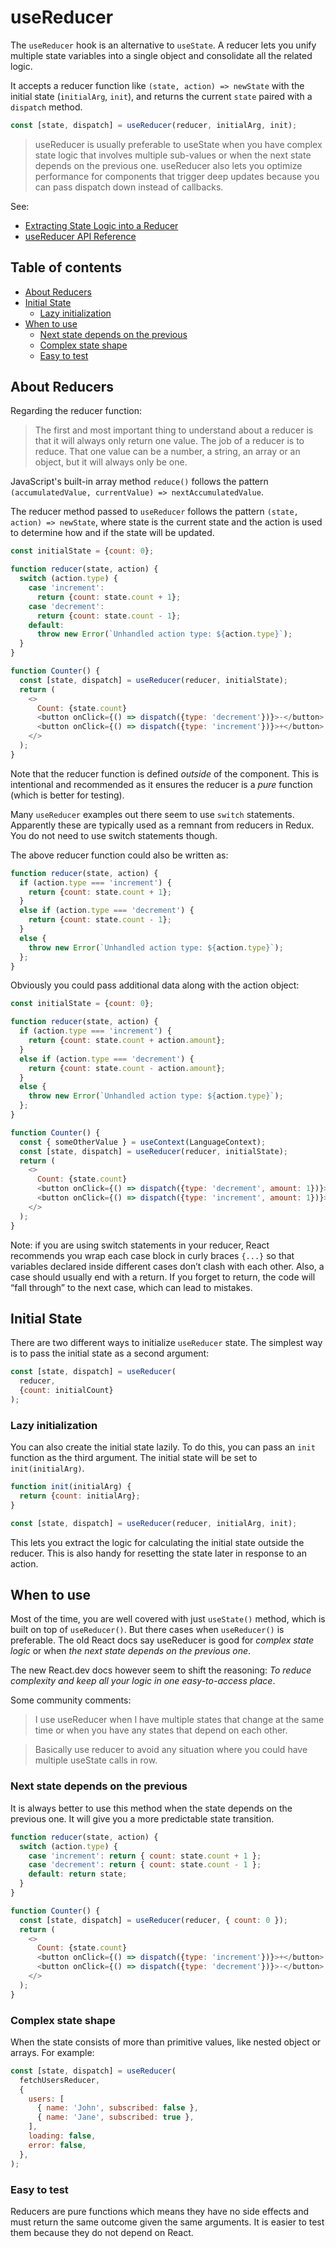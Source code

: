 # useReducer

The `useReducer` hook is an alternative to `useState`. A reducer lets you unify multiple state variables into a single object and consolidate all the related logic.

It accepts a reducer function like `(state, action) => newState` with the initial state (`initialArg`, `init`), and returns the current `state` paired with a `dispatch` method.

```javascript
const [state, dispatch] = useReducer(reducer, initialArg, init);
```

> useReducer is usually preferable to useState when you have complex state logic that involves multiple sub-values or when the next state depends on the previous one. useReducer also lets you optimize performance for components that trigger deep updates because you can pass dispatch down instead of callbacks.

See: 

- [Extracting State Logic into a Reducer](https://react.dev/learn/extracting-state-logic-into-a-reducer)
- [useReducer API Reference](https://react.dev/reference/react/useReducer)


## Table of contents

<!-- toc -->

- [About Reducers](#about-reducers)
- [Initial State](#initial-state)
  * [Lazy initialization](#lazy-initialization)
- [When to use](#when-to-use)
  * [Next state depends on the previous](#next-state-depends-on-the-previous)
  * [Complex state shape](#complex-state-shape)
  * [Easy to test](#easy-to-test)

<!-- tocstop -->

## About Reducers

Regarding the reducer function:

> The first and most important thing to understand about a reducer is that it will always only return one value. The job of a reducer is to reduce. That one value can be a number, a string, an array or an object, but it will always only be one.

JavaScript's built-in array method `reduce()` follows the pattern `(accumulatedValue, currentValue) => nextAccumulatedValue`.

The reducer method passed to `useReducer` follows the pattern `(state, action) => newState`, where state is the current state and the action is used to determine how and if the state will be updated.

```javascript
const initialState = {count: 0};

function reducer(state, action) {
  switch (action.type) {
    case 'increment':
      return {count: state.count + 1};
    case 'decrement':
      return {count: state.count - 1};
    default:
      throw new Error(`Unhandled action type: ${action.type}`);
  }
}

function Counter() {
  const [state, dispatch] = useReducer(reducer, initialState);
  return (
    <>
      Count: {state.count}
      <button onClick={() => dispatch({type: 'decrement'})}>-</button>
      <button onClick={() => dispatch({type: 'increment'})}>+</button>
    </>
  );
}
```

Note that the reducer function is defined *outside* of the component. This is intentional and recommended as it ensures the reducer is a *pure* function (which is better for testing).

Many `useReducer` examples out there seem to use `switch` statements. Apparently these are typically used as a remnant from reducers in Redux. You do not need to use switch statements though.

The above reducer function could also be written as:

```javascript
function reducer(state, action) {
  if (action.type === 'increment') {
    return {count: state.count + 1};
  }
  else if (action.type === 'decrement') {
    return {count: state.count - 1};
  }
  else {
    throw new Error(`Unhandled action type: ${action.type}`);
  };
}
```

Obviously you could pass additional data along with the action object:

```javascript
const initialState = {count: 0};

function reducer(state, action) {
  if (action.type === 'increment') {
    return {count: state.count + action.amount};
  }
  else if (action.type === 'decrement') {
    return {count: state.count - action.amount};
  }
  else {
    throw new Error(`Unhandled action type: ${action.type}`);
  };
}

function Counter() {
  const { someOtherValue } = useContext(LanguageContext);
  const [state, dispatch] = useReducer(reducer, initialState);
  return (
    <>
      Count: {state.count}
      <button onClick={() => dispatch({type: 'decrement', amount: 1})}>-</button>
      <button onClick={() => dispatch({type: 'increment', amount: 1})}>+</button>
    </>
  );
}
```

Note: if you are using switch statements in your reducer, React recommends you wrap each case block in curly braces `{...}` so that variables declared inside different cases don’t clash with each other. Also, a case should usually end with a return. If you forget to return, the code will “fall through” to the next case, which can lead to mistakes.


## Initial State

There are two different ways to initialize `useReducer` state. The simplest way is to pass the initial state as a second argument:

```javascript
const [state, dispatch] = useReducer(
  reducer,
  {count: initialCount}
);
```

### Lazy initialization

You can also create the initial state lazily. To do this, you can pass an `init` function as the third argument. The initial state will be set to `init(initialArg)`.

```javascript
function init(initialArg) {
  return {count: initialArg};
}

const [state, dispatch] = useReducer(reducer, initialArg, init);
```

This lets you extract the logic for calculating the initial state outside the reducer. This is also handy for resetting the state later in response to an action.


## When to use

Most of the time, you are well covered with just `useState()` method, which is built on top of `useReducer()`. But there cases when `useReducer()` is preferable. The old React docs say useReducer is good for *complex state logic* or when *the next state depends on the previous one*.

The new React.dev docs however seem to shift the reasoning: *To reduce complexity and keep all your logic in one easy-to-access place*.

Some community comments:

> I use useReducer when I have multiple states that change at the same time or when you have any states that depend on each other.

> Basically use reducer to avoid any situation where you could have multiple useState calls in row.

### Next state depends on the previous

It is always better to use this method when the state depends on the previous one. It will give you a more predictable state transition.

```javascript
function reducer(state, action) {
  switch (action.type) {
    case 'increment': return { count: state.count + 1 };
    case 'decrement': return { count: state.count - 1 };
    default: return state;
  }
}

function Counter() {
  const [state, dispatch] = useReducer(reducer, { count: 0 });
  return (
    <>
      Count: {state.count}
      <button onClick={() => dispatch({type: 'increment'})}>+</button>
      <button onClick={() => dispatch({type: 'decrement'})}>-</button>
    </>
  );
}
```

### Complex state shape

When the state consists of more than primitive values, like nested object or arrays. For example:

```javascript
const [state, dispatch] = useReducer(
  fetchUsersReducer,
  {
    users: [
      { name: 'John', subscribed: false },
      { name: 'Jane', subscribed: true },
    ],
    loading: false,
    error: false,
  },
);
```

### Easy to test

Reducers are pure functions which means they have no side effects and must return the same outcome given the same arguments. It is easier to test them because they do not depend on React.

